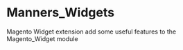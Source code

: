 Manners_Widgets
===============

Magento Widget extension add some useful features to the Magento_Widget module
